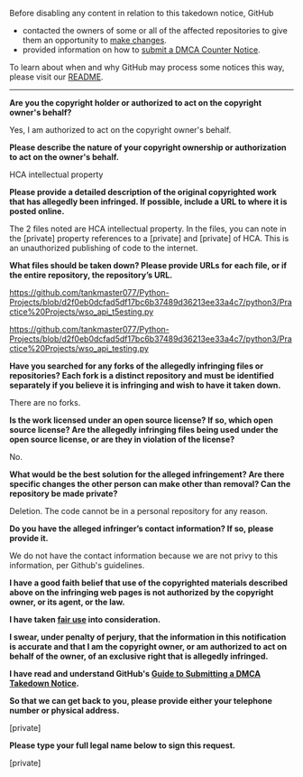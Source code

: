 Before disabling any content in relation to this takedown notice, GitHub
- contacted the owners of some or all of the affected repositories to give them an opportunity to [make changes](https://docs.github.com/en/github/site-policy/dmca-takedown-policy#a-how-does-this-actually-work).
- provided information on how to [submit a DMCA Counter Notice](https://docs.github.com/en/articles/guide-to-submitting-a-dmca-counter-notice).

To learn about when and why GitHub may process some notices this way, please visit our [README](https://github.com/github/dmca/blob/master/README.md).

---


**Are you the copyright holder or authorized to act on the copyright owner's behalf?**

Yes, I am authorized to act on the copyright owner's behalf.

**Please describe the nature of your copyright ownership or authorization to act on the owner's behalf.**

HCA intellectual property

**Please provide a detailed description of the original copyrighted work that has allegedly been infringed. If possible, include a URL to where it is posted online.**

The 2 files noted are HCA intellectual property. In the files, you can note in the [private] property references to a [private] and [private] of HCA. This is an unauthorized publishing of code to the internet.

**What files should be taken down? Please provide URLs for each file, or if the entire repository, the repository’s URL.**

https://github.com/tankmaster077/Python-Projects/blob/d2f0eb0dcfad5df17bc6b37489d36213ee33a4c7/python3/Practice%20Projects/wso_api_t5esting.py

https://github.com/tankmaster077/Python-Projects/blob/d2f0eb0dcfad5df17bc6b37489d36213ee33a4c7/python3/Practice%20Projects/wso_api_testing.py

**Have you searched for any forks of the allegedly infringing files or repositories? Each fork is a distinct repository and must be identified separately if you believe it is infringing and wish to have it taken down.**

There are no forks.

**Is the work licensed under an open source license? If so, which open source license? Are the allegedly infringing files being used under the open source license, or are they in violation of the license?**

No.

**What would be the best solution for the alleged infringement? Are there specific changes the other person can make other than removal? Can the repository be made private?**

Deletion. The code cannot be in a personal repository for any reason.

**Do you have the alleged infringer’s contact information? If so, please provide it.**

We do not have the contact information because we are not privy to this information, per Github's guidelines.

**I have a good faith belief that use of the copyrighted materials described above on the infringing web pages is not authorized by the copyright owner, or its agent, or the law.**

**I have taken <a href="https://www.lumendatabase.org/topics/22">fair use</a> into consideration.**

**I swear, under penalty of perjury, that the information in this notification is accurate and that I am the copyright owner, or am authorized to act on behalf of the owner, of an exclusive right that is allegedly infringed.**

**I have read and understand GitHub's <a href="https://docs.github.com/articles/guide-to-submitting-a-dmca-takedown-notice/">Guide to Submitting a DMCA Takedown Notice</a>.**

**So that we can get back to you, please provide either your telephone number or physical address.**

[private]

**Please type your full legal name below to sign this request.**

[private]
